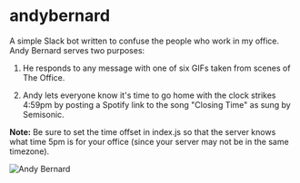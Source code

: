 # andybernard
A simple Slack bot written to confuse the people who work in my office. Andy Bernard serves two purposes:

1) He responds to any message with one of six GIFs taken from scenes of The Office.

2) Andy lets everyone know it's time to go home with the clock strikes 4:59pm by posting a Spotify link to the song "Closing Time" as sung by Semisonic.

**Note:** Be sure to set the time offset in index.js so that the server knows what time 5pm is for your office (since your server may not be in the same timezone).

![Andy Bernard](http://www.jessemillar.com/andybernard/images/andy.png)
